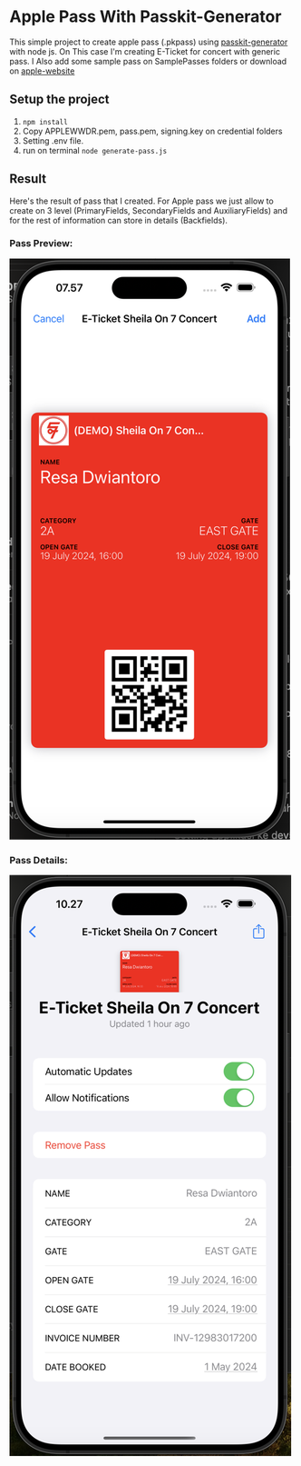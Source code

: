 # Apple Pass With Passkit-Generator
This simple project to create apple pass (.pkpass) using [passkit-generator](https://www.npmjs.com/package/passkit-generator) with node js.
On This case I'm creating E-Ticket for concert with generic pass.
I Also add some sample pass on SamplePasses folders or download on [apple-website](https://developer.apple.com/services-account/download?path=/iOS/Wallet_Support_Materials/WalletCompanionFiles.zip)

## Setup the project
1. ``` npm install ```
2. Copy APPLEWWDR.pem, pass.pem, signing.key on credential folders
3. Setting .env file.
4. run on terminal ```node generate-pass.js```

## Result
Here's the result of pass that I created.
For Apple pass we just allow to create on 3 level (PrimaryFields, SecondaryFields and AuxiliaryFields) and for the rest of information can store in details (Backfields).

### Pass Preview: 
![alt text](image.png)

### Pass Details:
![alt text](image-1.png)

